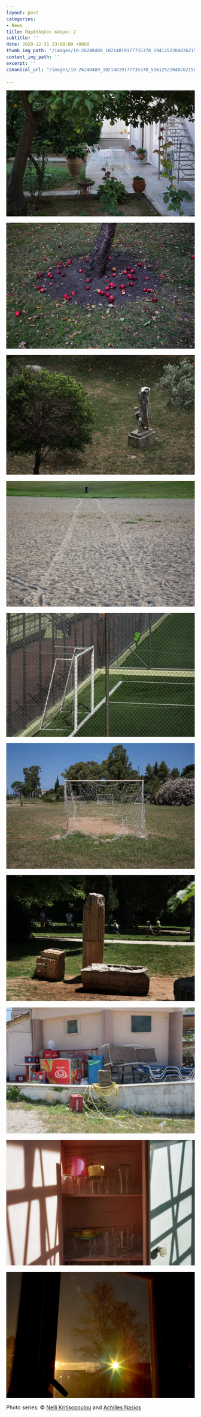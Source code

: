 ```yaml
---
layout: post
categories:
- News
title: Παράλληλοι κόσμοι 2
subtitle: ''
date: 2020-12-31 23:00:00 +0000
thumb_img_path: "/images/10-26240489_10214819177735378_5941252204826215633_o.jpg"
content_img_path: ''
excerpt: ''
canonical_url: "/images/10-26240489_10214819177735378_5941252204826215633_o.jpg"

---
```

![](/images/01-131903533_444901853176643_3660406881556197611_n.jpg)

![](/images/02-14715547_10210616286785731_1058178807245081775_o.jpg)

![](/images/03-131889405_748501386084199_5348045991338000725_n.jpg)

![](/images/04_mg_5290.jpg)

![](/images/05-131620355_2747251175591798_3659659188998067503_n.jpg)

![](/images/06_mg_8053.jpg)

![](/images/07-131927291_808860509671051_5062331210039442114_n.jpg)

![](/images/08_mg_8057.jpg)

![](/images/09-131932684_171533181323298_6055015059543801977_n.jpg)

![](/images/10-26240489_10214819177735378_5941252204826215633_o.jpg)

Photo series: © <a href="https://www.facebook.com/profile.php?id=100008007134922" target="blank">Nelli Kritikopoulou</a> and  <a href="https://anikon.org/" target="blank">Achilles Nasios</a>